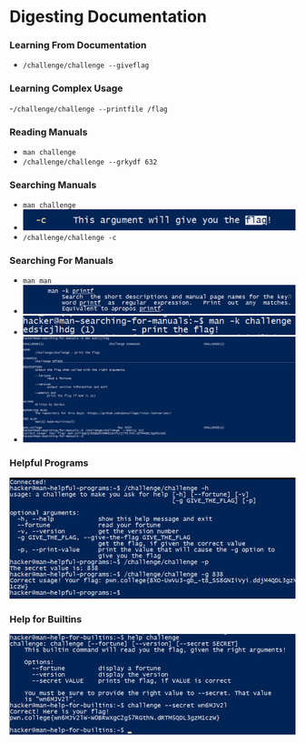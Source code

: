 # Digesting Documentation
### Learning From Documentation
- `/challenge/challenge --giveflag` 
### Learning Complex Usage
-`/challenge/challenge --printfile /flag` 
### Reading Manuals
- `man challenge` 
- `/challenge/challenge --grkydf 632`
### Searching Manuals
- `man challenge`
- ![alt text](Images/image.png)
- `/challenge/challenge -c`
### Searching For Manuals
- `man man`
- ![alt text](Images/image-3.png)
- ![alt text](Images/image-4.png)
- ![alt text](Images/image-5.png)
### Helpful Programs
![alt text](Images/image-1.png)
### Help for Builtins
![alt text](Images/image-2.png)
